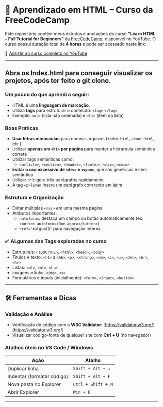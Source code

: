 # 📘 Aprendizado em HTML – Curso da FreeCodeCamp

Este repositório contém meus estudos e anotações do curso **"Learn HTML – Full Tutorial for Beginners"** da [FreeCodeCamp](https://www.freecodecamp.org/), disponível no YouTube. O curso possui duração total de **4 horas** e pode ser acessado neste link:

🎥 [Assistir ao curso completo no YouTube](https://www.youtube.com/watch?v=kUMe1FH4CHE)

---

## Abra os Index.html para conseguir visualizar os projetos, após ter feito o git clone.

###  Um pouco do que aprendi a seguir:

- HTML é uma **linguagem de marcação**.
- Utiliza **tags** para estruturar o conteúdo: `<tag>` `</tag>`
- Exemplo: `<ul>` (lista não ordenada) e `<li>` (item da lista)

###  Boas Práticas

- **Usar letras minúsculas** para nomear arquivos (`index.html`, `about.html`, etc.)
- Utilizar **apenas um `<h1>` por página** para manter a hierarquia semântica correta
- Utilizar tags semânticas como:
  - `<article>`, `<section>`, `<header>`, `<footer>`, `<nav>`, `<main>`
- **Evitar o uso excessivo de `<div>` e `<span>`**, que são genéricas e sem semântica
- Utilizar `p*3`: gera três parágrafos rapidamente
- A tag `<p>lorem` insere um parágrafo com texto em latim

###  Estrutura e Organização

- Evitar múltiplas `<nav>` em uma mesma página
- Atributos importantes:
  - `autofocus`: destaca um campo ou botão automaticamente (ex: `<button autofocus>Doe agora</button>`)
  - `href="#algumID"` para navegação interna

### ✅ ALgumas das Tags exploradas no curso

- Estruturais: `<!DOCTYPE>`, `<html>`, `<head>`, `<body>`
- Títulos e texto: `<h1>` a `<h6>`, `<p>`, `<strong>`, `<em>`, `<i>`, `<u>`, `<del>`, `<br>`, `<hr>`
- Listas: `<ul>`, `<ol>`, `<li>`
- Imagens e links: `<img>`, `<a>`
- Formulários e inputs (inicialmente): `<form>`, `<input>`, `<button>`

---

## 🛠️ Ferramentas e Dicas

###  Validação e Análise

- Verificação de código com o **W3C Validator**: [https://validator.w3.org/](https://validator.w3.org/)
- Visualizar código-fonte de qualquer site com **Ctrl + U** (no navegador)

###  Atalhos úteis no VS Code / Windows

| Ação                       | Atalho             |
| -------------------------- | ------------------ |
| Duplicar linha             | `Shift + Alt + ↓`  |
| Indentar (formatar código) | `Shift + Alt + F`  |
| Nova pasta no Explorer     | `Ctrl + Shift + N` |
| Abrir Explorer             | `Win + E`          |

---